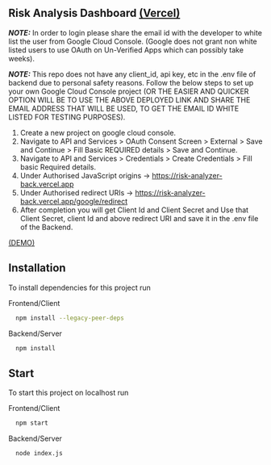 ## Risk Analysis Dashboard [(Vercel)](https://risk-analyzer-back-xt9b.vercel.app/)

**_NOTE:_**  In order to login please share the email id with the developer to white list the user from Google Cloud Console. (Google does not grant non white listed users to use OAuth on Un-Verified Apps which can possibly take weeks).

**_NOTE:_**  This repo does not have any client_id, api key, etc in the .env file of backend due to personal safety reasons. Follow the below steps to set up your own Google Cloud Console project (OR THE EASIER AND QUICKER OPTION WILL BE TO USE THE ABOVE DEPLOYED LINK AND SHARE THE EMAIL ADDRESS THAT WILL BE USED, TO GET THE EMAIL ID WHITE LISTED FOR TESTING PURPOSES). 

1. Create a new project on google cloud console.
2. Navigate to API and Services > OAuth Consent Screen > External > Save and Continue > Fill Basic REQUIRED details > Save and Continue.
3. Navigate to API and Services > Credentials > Create Credentials > Fill basic Required details.
4. Under Authorised JavaScript origins -> https://risk-analyzer-back.vercel.app
5. Under Authorised redirect URIs -> https://risk-analyzer-back.vercel.app/google/redirect
6. After completion you will get Client Id and Client Secret and Use that Client Secret, client Id and above redirect URI and save it in the .env file of the Backend.

[(DEMO)](https://drive.google.com/file/d/15hhwBgDT3XezeUmniClWOazjSfXx2Myj/view?usp=sharing)

## Installation

To install dependencies for this project run

Frontend/Client
```bash
  npm install --legacy-peer-deps
```

Backend/Server
```bash
  npm install 
```

## Start

To start this project on localhost run

Frontend/Client
```bash
  npm start
```

Backend/Server
```bash
  node index.js
```
